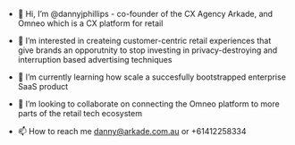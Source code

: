 - 👋 Hi, I’m @dannyjphillips - co-founder of the CX Agency Arkade, and Omneo which is a CX platform for retail

- 👀 I’m interested in createing customer-centric retail experiences that give brands an opporutnity to stop 
  investing in privacy-destroying and interruption based advertising techniques
  
- 🌱 I’m currently learning how scale a succesfully bootstrapped enterprise SaaS product

- 💞️ I’m looking to collaborate on connecting the Omneo platform to more parts of the retail tech ecosystem

- 📫 How to reach me danny@arkade.com.au or +61412258334

<!---
dannyjphillips/dannyjphillips is a ✨ special ✨ repository because its `README.md` (this file) appears on your GitHub profile.
You can click the Preview link to take a look at your changes.
--->
